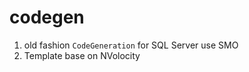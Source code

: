 codegen
====================

1. old fashion `CodeGeneration` for SQL Server use SMO
2. Template base on NVolocity